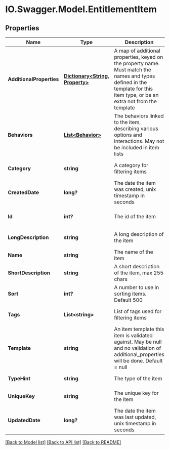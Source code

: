# IO.Swagger.Model.EntitlementItem
## Properties

Name | Type | Description | Notes
------------ | ------------- | ------------- | -------------
**AdditionalProperties** | [**Dictionary&lt;String, Property&gt;**](Property.md) | A map of additional properties, keyed on the property name.  Must match the names and types defined in the template for this item type, or be an extra not from the template | [optional] [default to null]
**Behaviors** | [**List&lt;Behavior&gt;**](Behavior.md) | The behaviors linked to the item, describing various options and interactions. May not be included in item lists | [optional] [default to null]
**Category** | **string** | A category for filtering items | [optional] [default to null]
**CreatedDate** | **long?** | The date the item was created, unix timestamp in seconds | [optional] [default to null]
**Id** | **int?** | The id of the item | [optional] [default to null]
**LongDescription** | **string** | A long description of the item | [optional] [default to null]
**Name** | **string** | The name of the item | [default to null]
**ShortDescription** | **string** | A short description of the item, max 255 chars | [optional] [default to null]
**Sort** | **int?** | A number to use in sorting items.  Default 500 | [optional] [default to null]
**Tags** | **List&lt;string&gt;** | List of tags used for filtering items | [optional] [default to null]
**Template** | **string** | An item template this item is validated against.  May be null and no validation of additional_properties will be done.  Default &#x3D; null | [optional] [default to null]
**TypeHint** | **string** | The type of the item | [default to null]
**UniqueKey** | **string** | The unique key for the item | [optional] [default to null]
**UpdatedDate** | **long?** | The date the item was last updated, unix timestamp in seconds | [optional] [default to null]

[[Back to Model list]](../README.md#documentation-for-models) [[Back to API list]](../README.md#documentation-for-api-endpoints) [[Back to README]](../README.md)

